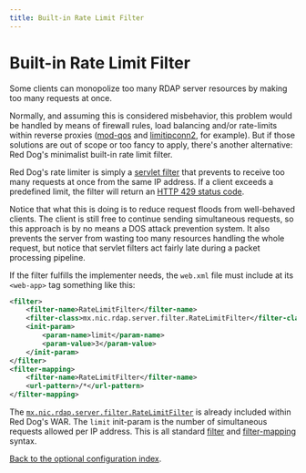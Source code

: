 ```yaml
---
title: Built-in Rate Limit Filter
---
```


# Built-in Rate Limit Filter

Some clients can monopolize too many RDAP server resources by making too many requests at once.

Normally, and assuming this is considered misbehavior, this problem would be handled by means of firewall rules, load balancing and/or rate-limits within reverse proxies ([mod-qos](http://mod-qos.sourceforge.net/) and [limitipconn2](http://dominia.org/djao/limitipconn2.html), for example). But if those solutions are out of scope or too fancy to apply, there's another alternative: Red Dog's minimalist built-in rate limit filter.

Red Dog's rate limiter is simply a [servlet filter](http://www.oracle.com/technetwork/java/filters-137243.html) that prevents to receive too many requests at once from the same IP address. If a client exceeds a predefined limit, the filter will return an [HTTP 429 status code](https://en.wikipedia.org/wiki/List_of_HTTP_status_codes#429).

Notice that what this is doing is to reduce request floods from well-behaved clients. The client is still free to continue sending simultaneous requests, so this approach is by no means a DOS attack prevention system. It also prevents the server from wasting too many resources handling the whole request, but notice that servlet filters act fairly late during a packet processing pipeline.

If the filter fulfills the implementer needs, the `web.xml` file must include at its `<web-app>` tag something like this:

```xml
<filter>
	<filter-name>RateLimitFilter</filter-name>
	<filter-class>mx.nic.rdap.server.filter.RateLimitFilter</filter-class>
	<init-param>
		<param-name>limit</param-name>
		<param-value>3</param-value>
	</init-param>
</filter>
<filter-mapping>
	<filter-name>RateLimitFilter</filter-name>
	<url-pattern>/*</url-pattern>
</filter-mapping>
```

The [`mx.nic.rdap.server.filter.RateLimitFilter`](https://github.com/NICMx/rdap-server/blob/master/src/main/java/mx/nic/rdap/server/filter/RateLimitFilter.java) is already included within Red Dog's WAR. The `limit` init-param is the number of simultaneous requests allowed per IP address. This is all standard [filter](http://docs.oracle.com/cd/E13222_01/wls/docs81/webapp/web_xml.html#1015950) and [filter-mapping](http://docs.oracle.com/cd/E13222_01/wls/docs81/webapp/web_xml.html#1039330) syntax.

[Back to the optional configuration index](documentation.html#further-configuration-optional).

